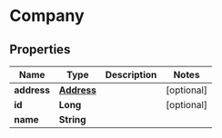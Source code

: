 
# Company

## Properties
Name | Type | Description | Notes
------------ | ------------- | ------------- | -------------
**address** | [**Address**](Address.md) |  |  [optional]
**id** | **Long** |  |  [optional]
**name** | **String** |  | 



